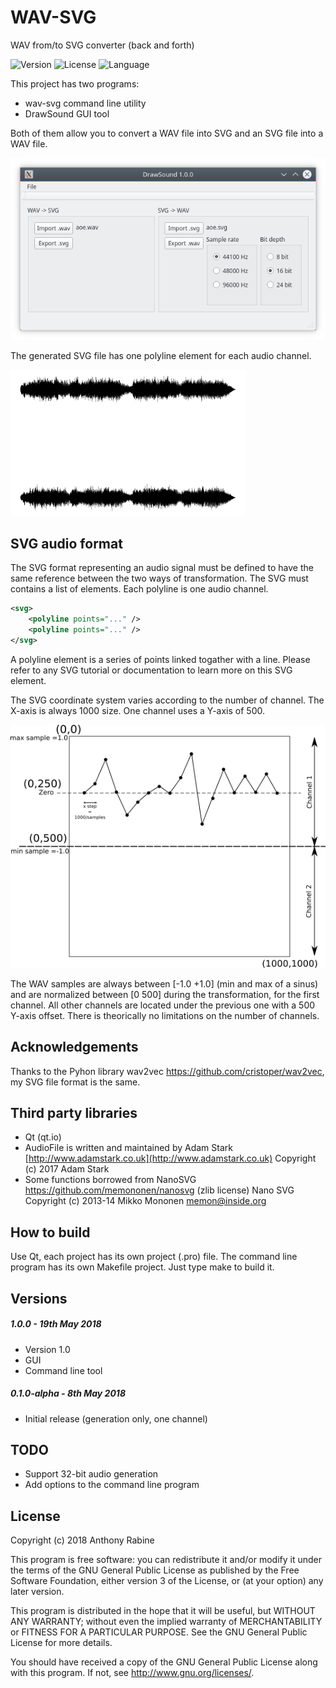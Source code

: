 # WAV-SVG

WAV from/to SVG converter (back and forth)

<!-- Version and License Badges -->
![Version](https://img.shields.io/badge/version-0.1.0-green.svg?style=flat-square) 
![License](https://img.shields.io/badge/license-GPL-blue.svg?style=flat-square) 
![Language](https://img.shields.io/badge/language-C++-yellow.svg?style=flat-square) 


This project has two programs:
  * wav-svg command line utility
  * DrawSound GUI tool

Both of them allow you to convert a WAV file into SVG and an SVG file into a WAV file.

![Screenshot](drawsound.png)

The generated SVG file has one polyline element for each audio channel.

![SVG file in Inkscape](svg_export.png)


SVG audio format
-------

The SVG format representing an audio signal must be defined to have the same reference between the two ways of transformation. The SVG must 
contains a list of <polyline> elements. Each polyline is one audio channel.

```xml
<svg>
	<polyline points="..." />
	<polyline points="..." />
</svg>
```

A polyline element is a series of points linked togather with a line. Please refer to any SVG tutorial or documentation to learn more on this SVG element.

The SVG coordinate system varies according to the number of channel. The X-axis is always 1000 size. One channel uses a Y-axis of 500.

![SVG file in Inkscape](audio_svg_format.png)

The WAV samples are always between [-1.0 +1.0] (min and max of a sinus) and are normalized between [0 500] during the transformation, for the first channel. 
All other channels are located under the previous one with a 500 Y-axis offset. There is theorically no limitations on the number of channels.

Acknowledgements
-------

Thanks to the Pyhon library wav2vec https://github.com/cristoper/wav2vec, my SVG file format is the same.

Third party libraries
-------

  * Qt (qt.io)
  * AudioFile is written and maintained by Adam Stark [http://www.adamstark.co.uk](http://www.adamstark.co.uk) Copyright (c) 2017 Adam Stark
  * Some functions borrowed from NanoSVG https://github.com/memononen/nanosvg (zlib license) Nano SVG Copyright (c) 2013-14 Mikko Mononen memon@inside.org

How to build
-------

Use Qt, each project has its own project (.pro) file. The command line program has its own Makefile project. Just type make to build it.

Versions
-------

##### 1.0.0 - 19th May 2018

- Version 1.0
- GUI
- Command line tool

##### 0.1.0-alpha - 8th May 2018

- Initial release (generation only, one channel)

TODO
-------

  * Support 32-bit audio generation
  * Add options to the command line program

License
-------

Copyright (c) 2018 Anthony Rabine

This program is free software: you can redistribute it and/or modify
it under the terms of the GNU General Public License as published by
the Free Software Foundation, either version 3 of the License, or
(at your option) any later version.

This program is distributed in the hope that it will be useful,
but WITHOUT ANY WARRANTY; without even the implied warranty of
MERCHANTABILITY or FITNESS FOR A PARTICULAR PURPOSE.  See the
GNU General Public License for more details.

You should have received a copy of the GNU General Public License
along with this program.  If not, see <http://www.gnu.org/licenses/>.
